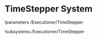 <!-- MOOSE Documentation Stub: Remove this when content is added. -->

# TimeStepper System
!parameters /Executioner/TimeStepper

!subsystems /Executioner/TimeStepper

